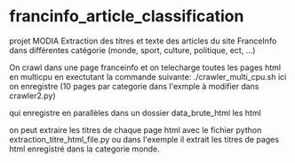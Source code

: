 # francinfo_article_classification


projet MODIA
Extraction des titres et texte des articles du site FranceInfo dans différentes catégorie (monde, sport, culture, politique, ect, ...)

On crawl dans une page franceinfo et on telecharge toutes les pages html en multicpu en exectutant la commande suivante:
./crawler_multi_cpu.sh  ici on enregistre (10 pages par categorie dans l'exmple à modifier dans crawler2.py)

qui enregistre en parallèles dans un dossier data_brute_html les html

on peut extraire les titres de chaque page html avec le fichier python extraction_titre_html_file.py ou dans l'exemple il extrait les titres de pages html enregistré dans la categorie monde.  